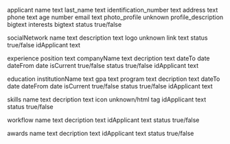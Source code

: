 applicant
      name                    text
      last_name               text
      identification_number   text
      address                 text   
      phone                   text
      age                     number
      email                   text
      photo_profile           unknown
      profile_description     bigtext
      interests               bigtext
      status                  true/false
 

socialNetwork
      name                    text
      description             text
      logo                    unknown
      link                    text
      status                  true/false
      idApplicant             text

experience
      position                text
      companyName             text
      decription              text
      dateTo                  date
      dateFrom                date
      isCurrent               true/false
      status                  true/false
      idApplicant             text


education
      institutionName         text
      gpa                     text
      program                 text
      decription              text
      dateTo                  date
      dateFrom                date
      isCurrent               true/false
      status                  true/false
      idApplicant             text

skills
      name                    text
      decription              text
      icon                    unknown/html tag
      idApplicant             text
      status                  true/false

workflow
      name                    text
      decription              text
      idApplicant             text
      status                  true/false

awards
      name                    text
      decription              text
      idApplicant             text
      status                  true/false 